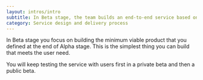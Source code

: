 ```yaml
---
layout: intros/intro
subtitle: In Beta stage, the team builds an end-to-end service based on what they have learned in Alpha stage. They keep iterating until it is ready to test in a private beta release and then a public beta release.
category: Service design and delivery process
---
```


In Beta stage you focus on building the minimum viable product that you defined at the end of Alpha stage. This is the simplest thing you can build that meets the user need.

You will keep testing the service with users first in a private beta and then a public beta.
